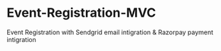 # Event-Registration-MVC

Event Registration with Sendgrid email intigration & Razorpay payment intigration
